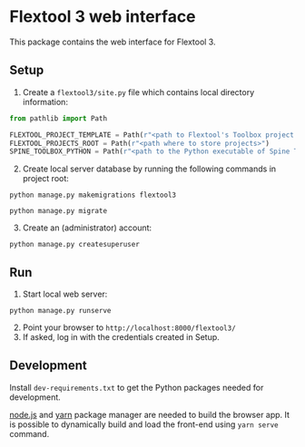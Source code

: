 # Flextool 3 web interface

This package contains the web interface for Flextool 3.

## Setup

1. Create a ``flextool3/site.py`` file which contains local directory information:
```python
from pathlib import Path

FLEXTOOL_PROJECT_TEMPLATE = Path(r"<path to Flextool's Toolbox project template>")
FLEXTOOL_PROJECTS_ROOT = Path(r"<path where to store projects>")
SPINE_TOOLBOX_PYTHON = Path(r"<path to the Python executable of Spine Toolbox' Python environment>")
```
2. Create local server database by running the following commands in project root:
```
python manage.py makemigrations flextool3
```
```
python manage.py migrate
```
3. Create an (administrator) account:
```
python manage.py createsuperuser
```

## Run

1. Start local web server:
```
python manage.py runserve
```
2. Point your browser to ``http://localhost:8000/flextool3/``
3. If asked, log in with the credentials created in Setup.

## Development

Install `dev-requirements.txt` to get the Python packages needed for development.

[node.js](nodejs.org) and [yarn](yarnpkg.com) package manager are needed to build the browser app.
It is possible to dynamically build and load the front-end using `yarn serve` command.
